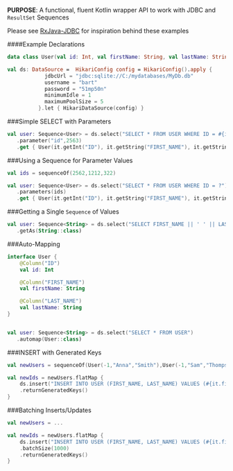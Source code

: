
**PURPOSE**: A functional, fluent Kotlin wrapper API to work with JDBC and `ResultSet` Sequences

Please see [RxJava-JDBC](https://github.com/davidmoten/rxjava-jdbc) for inspiration behind these examples

####Example Declarations

```kotlin
data class User(val id: Int, val firstName: String, val lastName: String)

val ds: DataSource =  HikariConfig config = HikariConfig().apply {    
	        jdbcUrl = "jdbc:sqlite://C:/mydatabases/MyDb.db"
	        username = "bart"
	        password = "51mp50n"
	        minimumIdle = 1    
	        maximumPoolSize = 5 
          }.let { HikariDataSource(config) }

```

###Simple SELECT with Parameters

```kotlin
val user: Sequence<User> = ds.select("SELECT * FROM USER WHERE ID = #{id}")
   .parameter("id",2563)
   .get { User(it.getInt("ID"), it.getString("FIRST_NAME"), it.getString("LAST_NAME") } 

```

###Using a Sequence for Parameter Values

```kotlin
val ids = sequenceOf(2562,1212,322)

val user: Sequence<User> = ds.select("SELECT * FROM USER WHERE ID = ?")
   .parameters(ids)
   .get { User(it.getInt("ID"), it.getString("FIRST_NAME"), it.getString("LAST_NAME") } 

```

###Getting a Single `Sequence` of Values


```kotlin
val user: Sequence<String> = ds.select("SELECT FIRST_NAME || ' ' || LAST_NAME FROM USER")
   .getAs(String::class)
```


###Auto-Mapping

```kotlin
interface User {
    @Column("ID")
    val id: Int

    @Column("FIRST_NAME")
    val firstName: String

    @Column("LAST_NAME")
    val lastName: String
}


val user: Sequence<String> = ds.select("SELECT * FROM USER")
   .automap(User::class)
```


###INSERT with Generated Keys

```kotlin
val newUsers = sequenceOf(User(-1,"Anna","Smith"),User(-1,"Sam","Thompson"))

val newIds = newUsers.flatMap { 
    ds.insert("INSERT INTO USER (FIRST_NAME, LAST_NAME) VALUES (#{it.firstName},#{it.lastName})")
    .returnGeneratedKeys()
}
```

###Batching Inserts/Updates

```kotlin
val newUsers = ...

val newIds = newUsers.flatMap { 
    ds.insert("INSERT INTO USER (FIRST_NAME, LAST_NAME) VALUES (#{it.firstName},#{it.lastName})")
    .batchSize(1000)
    .returnGeneratedKeys()
}
```

